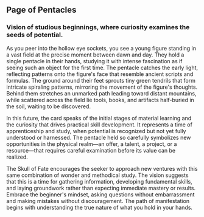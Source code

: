 ## Page of Pentacles
### Vision of studious beginnings, where curiosity examines the seeds of potential.

As you peer into the hollow eye sockets, you see a young figure standing in a vast field at the precise moment between dawn and day. They hold a single pentacle in their hands, studying it with intense fascination as if seeing such an object for the first time. The pentacle catches the early light, reflecting patterns onto the figure's face that resemble ancient scripts and formulas. The ground around their feet sprouts tiny green tendrils that form intricate spiraling patterns, mirroring the movement of the figure's thoughts. Behind them stretches an unmarked path leading toward distant mountains, while scattered across the field lie tools, books, and artifacts half-buried in the soil, waiting to be discovered.

In this future, the card speaks of the initial stages of material learning and the curiosity that drives practical skill development. It represents a time of apprenticeship and study, when potential is recognized but not yet fully understood or harnessed. The pentacle held so carefully symbolizes new opportunities in the physical realm—an offer, a talent, a project, or a resource—that requires careful examination before its value can be realized.

The Skull of Fate encourages the seeker to approach new ventures with this same combination of wonder and methodical study. The vision suggests that this is a time for gathering information, developing fundamental skills, and laying groundwork rather than expecting immediate mastery or results. Embrace the beginner's mindset, asking questions without embarrassment and making mistakes without discouragement. The path of manifestation begins with understanding the true nature of what you hold in your hands.